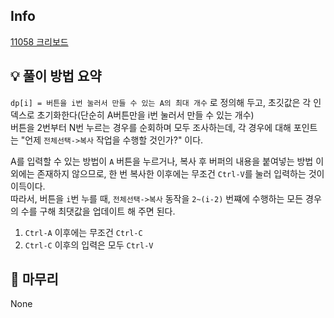 ## Info
[11058 크리보드](https://www.acmicpc.net/problem/11058)

## 💡 풀이 방법 요약
`dp[i] = 버튼을 i번 눌러서 만들 수 있는 A의 최대 개수` 로 정의해 두고, 초깃값은 각 인덱스로 초기화한다(단순히 A버튼만을 i번 눌러서 만들 수 있는 개수)  
버튼을 2번부터 N번 누르는 경우를 순회하며 모두 조사하는데, 각 경우에 대해 포인트는 "언제 `전체선택->복사` 작업을 수행할 것인가?" 이다.  
  
A를 입력할 수 있는 방법이 `A` 버튼을 누르거나, 복사 후 버퍼의 내용을 붙여넣는 방법 이외에는 존재하지 않으므로, 한 번 복사한 이후에는 무조건 `Ctrl-V`를 눌러 입력하는 것이 이득이다.  
따라서, 버튼을 `i`번 누를 때, `전체선택->복사` 동작을 `2~(i-2)` 번쨰에 수행하는 모든 경우의 수를 구해 최댓값을 업데이트 해 주면 된다.
  
1. `Ctrl-A` 이후에는 무조건 `Ctrl-C`
2. `Ctrl-C` 이후의 입력은 모두 `Ctrl-V`

## 🙂 마무리
None

